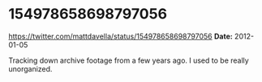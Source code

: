 # 154978658698797056
https://twitter.com/mattdavella/status/154978658698797056
**Date:** 2012-01-05

Tracking down archive footage from a few years ago. I used to be really unorganized.
